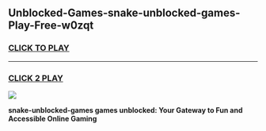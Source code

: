 
## Unblocked-Games-snake-unblocked-games-Play-Free-w0zqt
<h3>
<a href="https://premium76.site?title=snake-unblocked-games&ref=18A">CLICK TO PLAY</a></h3>
<hr>

<h3>
<a href="https://premium76.site?title=snake-unblocked-games&ref=18A">CLICK 2 PLAY</a>
  
</h3>

<a href="https://premium76.site?title=snake-unblocked-games&ref=18A"><img src="https://clearcache.store/games.png"></a>


**snake-unblocked-games games unblocked: Your Gateway to Fun and Accessible Online Gaming**
